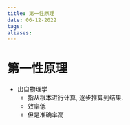 ```yaml
---
title: 第一性原理
date: 06-12-2022
tags: 
aliases: 
---
```


# 第一性原理

- 出自物理学
	- 指从根本进行计算, 逐步推算到结果. 
	- 效率低
	- 但是准确率高
